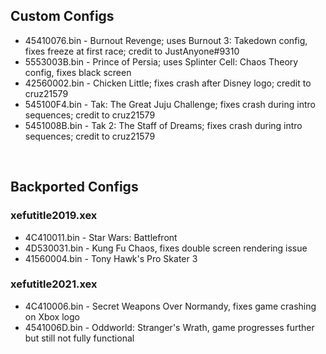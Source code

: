 ## Custom Configs
* 45410076.bin - Burnout Revenge; uses Burnout 3: Takedown config, fixes freeze at first race; credit to JustAnyone#9310
* 5553003B.bin - Prince of Persia; uses Splinter Cell: Chaos Theory config, fixes black screen
* 42560002.bin - Chicken Little; fixes crash after Disney logo; credit to cruz21579
* 545100F4.bin - Tak: The Great Juju Challenge; fixes crash during intro sequences; credit to cruz21579
* 5451008B.bin - Tak 2: The Staff of Dreams; fixes crash during intro sequences; credit to cruz21579

&nbsp;

## Backported Configs

### xefutitle2019.xex
* 4C410011.bin - Star Wars: Battlefront
* 4D530031.bin - Kung Fu Chaos, fixes double screen rendering issue
* 41560004.bin - Tony Hawk's Pro Skater 3

### xefutitle2021.xex
* 4C410006.bin - Secret Weapons Over Normandy, fixes game crashing on Xbox logo
* 4541006D.bin - Oddworld: Stranger's Wrath, game progresses further but still not fully functional
